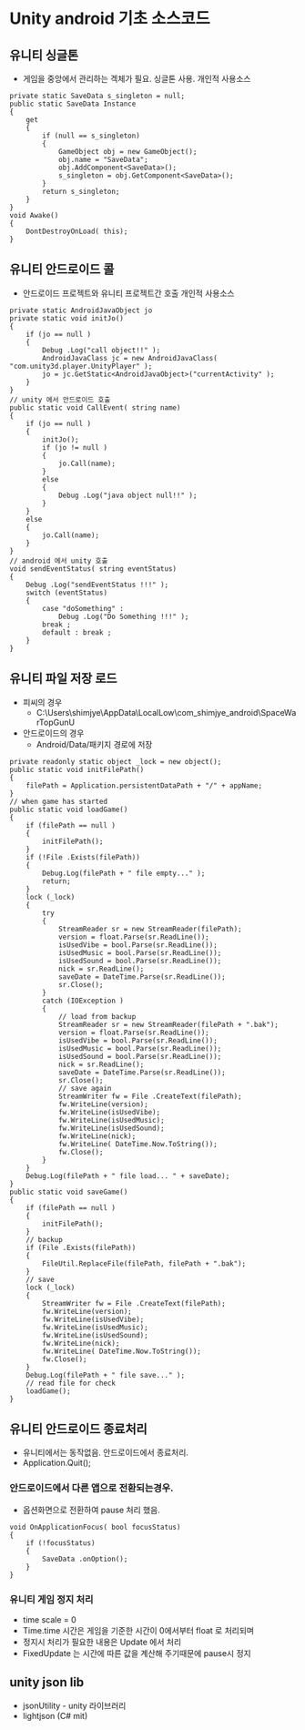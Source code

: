 # Unity android 기초 소스코드

<!--
description = 정리자료
tag = programming, unity, android
-->

## 유니티 싱글톤

- 게임을 중앙에서 관리하는 겍체가 필요. 싱글톤 사용. 개인적 사용소스

```
private static SaveData s_singleton = null;
public static SaveData Instance
{
    get
    {
        if (null == s_singleton)
        {
            GameObject obj = new GameObject();
            obj.name = "SaveData";
            obj.AddComponent<SaveData>();
            s_singleton = obj.GetComponent<SaveData>();
        }
        return s_singleton;
    }
}
void Awake()
{
    DontDestroyOnLoad( this);
}
```

## 유니티 안드로이드 콜

- 안드로이드 프로젝트와 유니티 프로젝트간 호출 개인적 사용소스

```
private static AndroidJavaObject jo
private static void initJo()
{
    if (jo == null )
    {
        Debug .Log("call object!!" );
        AndroidJavaClass jc = new AndroidJavaClass( "com.unity3d.player.UnityPlayer" );
        jo = jc.GetStatic<AndroidJavaObject>("currentActivity" );
    }
}
// unity 에서 안드로이드 호출
public static void CallEvent( string name)
{
    if (jo == null )
    {
        initJo();
        if (jo != null )
        {
            jo.Call(name);
        }
        else
        {
            Debug .Log("java object null!!" );
        }
    }
    else
    {
        jo.Call(name);
    }
}
// android 에서 unity 호출
void sendEventStatus( string eventStatus)
{
    Debug .Log("sendEventStatus !!!" );
    switch (eventStatus)
    {
        case "doSomething" :
            Debug .Log("Do Something !!!" );
        break ;
        default : break ;
    }
}
```

## 유니티 파일 저장 로드

- 피씨의 경우
    - C:\Users\shimjye\AppData\LocalLow\com_shimjye_android\SpaceWarTopGunU
- 안드로이드의 경우
    - Android/Data/패키지 경로에 저장

```
private readonly static object _lock = new object();
public static void initFilePath()
{
    filePath = Application.persistentDataPath + "/" + appName;
}
// when game has started
public static void loadGame()
{
    if (filePath == null )
    {
        initFilePath();
    }
    if (!File .Exists(filePath))
    {
        Debug.Log(filePath + " file empty..." );
        return;
    }
    lock (_lock)
    {
        try
        {
            StreamReader sr = new StreamReader(filePath);
            version = float.Parse(sr.ReadLine());
            isUsedVibe = bool.Parse(sr.ReadLine());
            isUsedMusic = bool.Parse(sr.ReadLine());
            isUsedSound = bool.Parse(sr.ReadLine());
            nick = sr.ReadLine();
            saveDate = DateTime.Parse(sr.ReadLine());
            sr.Close();
        }
        catch (IOException )
        {
            // load from backup
            StreamReader sr = new StreamReader(filePath + ".bak");
            version = float.Parse(sr.ReadLine());
            isUsedVibe = bool.Parse(sr.ReadLine());
            isUsedMusic = bool.Parse(sr.ReadLine());
            isUsedSound = bool.Parse(sr.ReadLine());
            nick = sr.ReadLine();
            saveDate = DateTime.Parse(sr.ReadLine());
            sr.Close();
            // save again
            StreamWriter fw = File .CreateText(filePath);
            fw.WriteLine(version);
            fw.WriteLine(isUsedVibe);
            fw.WriteLine(isUsedMusic);
            fw.WriteLine(isUsedSound);
            fw.WriteLine(nick);
            fw.WriteLine( DateTime.Now.ToString());
            fw.Close();
        }
    }
    Debug.Log(filePath + " file load... " + saveDate);
}
public static void saveGame()
{
    if (filePath == null )
    {
        initFilePath();
    }
    // backup
    if (File .Exists(filePath))
    {
        FileUtil.ReplaceFile(filePath, filePath + ".bak");
    }
    // save
    lock (_lock)
    {
        StreamWriter fw = File .CreateText(filePath);
        fw.WriteLine(version);
        fw.WriteLine(isUsedVibe);
        fw.WriteLine(isUsedMusic);
        fw.WriteLine(isUsedSound);
        fw.WriteLine(nick);
        fw.WriteLine( DateTime.Now.ToString());
        fw.Close();
    }
    Debug.Log(filePath + " file save..." );
    // read file for check
    loadGame();
}
```

## 유니티 안드로이드 종료처리

- 유니티에서는 동작없음. 안드로이드에서 종료처리.
- Application.Quit();

### 안드로이드에서 다른 앱으로 전환되는경우.

- 옵션화면으로 전환하여 pause 처리 했음.

```
void OnApplicationFocus( bool focusStatus)
{
    if (!focusStatus)
    {
        SaveData .onOption();
    }
}
```

### 유니티 게임 정지 처리

- time scale = 0
- Time.time 시간은 게임을 기준한 시간이 0에서부터 float 로 처리되며
- 정지시 처리가 필요한 내용은 Update 에서 처리
- FixedUpdate 는 시간에 따른 값을 계산해 주기때문에 pause시 정지

## unity json lib
- jsonUtility - unity 라이브러리
- lightjson (C# mit)
